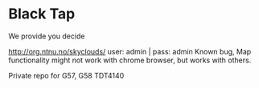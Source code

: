 # Black Tap
  We provide you decide
  
  http://org.ntnu.no/skyclouds/
  user: admin | pass: admin
  Known bug, Map functionality might not work with chrome browser, but works with others.
  
Private repo for G57, G58 TDT4140
